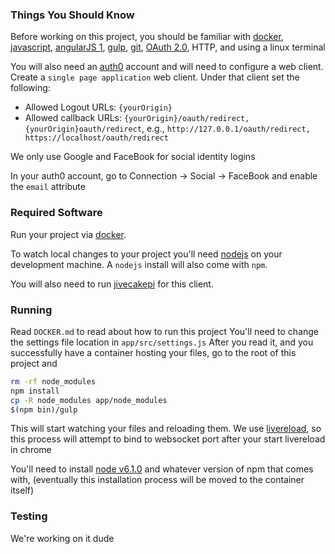 ### Things You Should Know

Before working on this project, you should be familiar with [docker](https://www.docker.com), [javascript](https://developer.mozilla.org/en-US/docs/Web/JavaScript), [angularJS 1](https://angularjs.org), [gulp](http://gulpjs.com/), [git](https://git-scm.com/doc), [OAuth 2.0](https://oauth.net/2), HTTP, and using a linux terminal

You will also need an [auth0](https://auth0.com) account and will need to configure a web client.
Create a `single page application` web client.
Under that client set the following:

- Allowed Logout URLs: `{yourOrigin}`
- Allowed callback URLs: `{yourOrigin}/oauth/redirect, {yourOrigin}oauth/redirect`, e.g., `http://127.0.0.1/oauth/redirect, https://localhost/oauth/redirect`

We only use Google and FaceBook for social identity logins

In your auth0 account, go to Connection -> Social -> FaceBook and enable the `email` attribute

### Required Software

Run your project via [docker](https://docker.com).

To watch local changes to your project you'll need [nodejs](https:/.nodejs.org) on your development machine. A `nodejs` install will also come with `npm`.

You will also need to run [jivecakepi](https://github.com/troisio/jivecakeapi) for this client.

### Running

Read `DOCKER.md` to read about how to run this project
You'll need to change the settings file location in `app/src/settings.js`
After you read it, and you successfully have a container hosting your files, go to the root of this project and

```sh
rm -rf node_modules
npm install
cp -R node_modules app/node_modules
$(npm bin)/gulp
```

This will start watching your files and reloading them. We use [livereload](http://livereload.com), so this process will attempt to bind to websocket port after your start livereload in chrome

You'll need to install [node v6.1.0](https://nodejs.org) and whatever version of npm that comes with, (eventually this installation process will be moved to the container itself)

### Testing

We're working on it dude